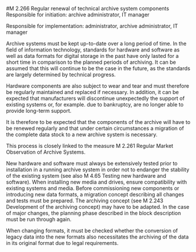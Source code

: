 #M 2.266 Regular renewal of technical archive system components
Responsible for initiation: archive administrator, IT manager

Responsible for implementation: administrator, archive administrator, IT manager

Archive systems must be kept up-to-date over a long period of time. In the field of information technology, standards for hardware and software as well as data formats for digital storage in the past have only lasted for a short time in comparison to the planned periods of archiving. It can be assumed that this will continue to be the case in the future, as the standards are largely determined by technical progress.

Hardware components are also subject to wear and tear and must therefore be regularly maintained and replaced if necessary. In addition, it can be expected that manufacturers will discontinue unexpectedly the support of existing systems or, for example. due to bankruptcy, are no longer able to provide long-term support.

It is therefore to be expected that the components of the archive will have to be renewed regularly and that under certain circumstances a migration of the complete data stock to a new archive system is necessary.

This process is closely linked to the measure M 2.261 Regular Market Observation of Archive Systems.

New hardware and software must always be extensively tested prior to installation in a running archive system in order not to endanger the stability of the existing system (see also M 4.65 Testing new hardware and software). When installing new media and drives, ensure compatibility with existing systems and media. Before commissioning new components or introducing new data formats, a migration concept describing all changes and tests must be prepared. The archiving concept (see M 2.243 Development of the archiving concept) may have to be adapted. In the case of major changes, the planning phase described in the block description must be run through again.

When changing formats, it must be checked whether the conversion of legacy data into the new formats also necessitates the archiving of the data in its original format due to legal requirements.



